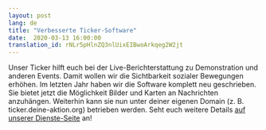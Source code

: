 ```yaml
---
layout: post
lang: de
title: "Verbesserte Ticker-Software"
date:  2020-03-13 16:00:00
translation_id: rNLr5pHlnZQ3nlUixEIBwoArkqeg2W2jt
---
```


Unser Ticker hilft euch bei der Live-Berichterstattung zu Demonstration und anderen Events.
Damit wollen wir die Sichtbarkeit sozialer Bewegungen erhöhen.
Im letzten Jahr haben wir die Software komplett neu geschrieben.
Sie bietet jetzt die Möglichkeit Bilder und Karten an Nachrichten anzuhängen.
Weiterhin kann sie nun unter deiner eigenen Domain (z. B. ticker.deine-aktion.org) betrieben werden.
Seht euch weitere Details [auf unserer Dienste-Seite](service/ticker.html) an!
